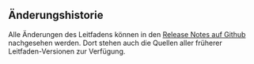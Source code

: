 ## Änderungshistorie

Alle Änderungen des Leitfadens können in den [Release Notes auf Github](https://github.com/cogneon/lernos-zettelkasten/releases) nachgesehen werden. Dort stehen auch die Quellen aller früherer Leitfaden-Versionen zur Verfügung.
